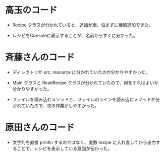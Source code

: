 # 高玉のコード

* Recipe クラスが分かれていると、追加が楽。悩まずに機能追加できた。

* レシピをConsoleに表示することが、名前からすぐに分かった。

# 斉藤さんのコード

* ディレクトリが src, resource に分かれていたのが分かりやすかった。

* Main クラスと ReadRecipe クラスが分かれていたので、何をすればよいか分かりやすかった。

* ファイルを読み込むメソッドと、ファイルのラインを読み込むメソッドが分かれていたので、次の作業がしやすかった。

# 原田さんのコード

* 文字列を直接 println するのではなく、変数 recipe に入れ直してから出力することで、レシピを表示している意図が伝わった。


